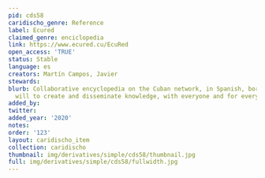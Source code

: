 ```yaml
---
pid: cds58
caridischo_genre: Reference
label: Ecured
claimed_genre: enciclopedia
link: https://www.ecured.cu/EcuRed
open_access: 'TRUE'
status: Stable
language: es
creators: Martín Campos, Javier
stewards:
blurb: Collaborative encyclopedia on the Cuban network, in Spanish, born from the
  will to create and disseminate knowledge, with everyone and for everyone.
added_by:
twitter:
added_year: '2020'
notes:
order: '123'
layout: caridischo_item
collection: caridischo
thumbnail: img/derivatives/simple/cds58/thumbnail.jpg
full: img/derivatives/simple/cds58/fullwidth.jpg
---
```

